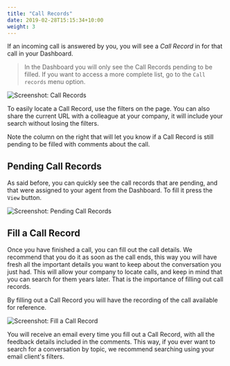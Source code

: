 ```yaml
---
title: "Call Records"
date: 2019-02-28T15:15:34+10:00
weight: 3
---
```


If an incoming call is answered by you, you will see a _Call Record_ in for that call in your Dashboard.

> In the Dashboard you will only see the Call Records pending to be filled. If you want to access a more complete list, go to the `Call records` menu option.


![Screenshot: Call Records](./../../images/docs/call_records/call_record.png)


To easily locate a Call Record, use the filters on the page. You can also share the current URL with a colleague at your company, it will include your search without losing the filters.

Note the column on the right that will let you know if a Call Record is still pending to be filled with comments about the call.

## Pending Call Records

As said before, you can quickly see the call records that are pending, and that were assigned to your agent from the Dashboard. To fill it press the `View` button.


![Screenshot: Pending Call Records](./../../images/docs/call_records/pending_call_record.png)


## Fill a Call Record

Once you have finished a call, you can fill out the call details. We recommend that you do it as soon as the call ends, this way you will have fresh all the important details you want to keep about the conversation you just had. This will allow your company to locate calls, and keep in mind that you can search for them years later. That is the importance of filling out call records.

By filling out a Call Record you will have the recording of the call available for reference.


![Screenshot: Fill a Call Record](./../../images/docs/call_records/fill_call_record.png)


You will receive an email every time you fill out a Call Record, with all the feedback details included in the comments. This way, if you ever want to search for a conversation by topic, we recommend searching using your email client's filters.
